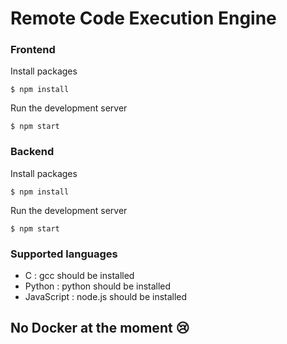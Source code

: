 # Remote Code Execution Engine

### Frontend
Install packages 

```$ npm install ```

Run the development server

```$ npm start```

### Backend 
Install packages

```$ npm install```

Run the development server

```$ npm start```

### Supported languages
* C : gcc should be installed
* Python : python should be installed
* JavaScript : node.js should be installed

## No Docker at the moment 😢